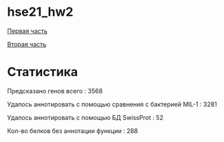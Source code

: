 # hse21_hw2

[Первая часть](https://colab.research.google.com/drive/1RfK1lAh89qPw5nIqpnnsFRcnXVpj4AZI?usp=sharing)

[Вторая часть](https://colab.research.google.com/drive/13xB0ClI-Adn-D9fN8z9k2gTaiZ_qgQgO?usp=sharing)

# Статистика 
Предсказано генов всего : 3568

Удалось аннотировать с помощью сравнения с бактерией MIL-1 : 3281

Удалось аннотировать с помощью БД SwissProt : 52

Кол-во белков без аннотации функции : 288
